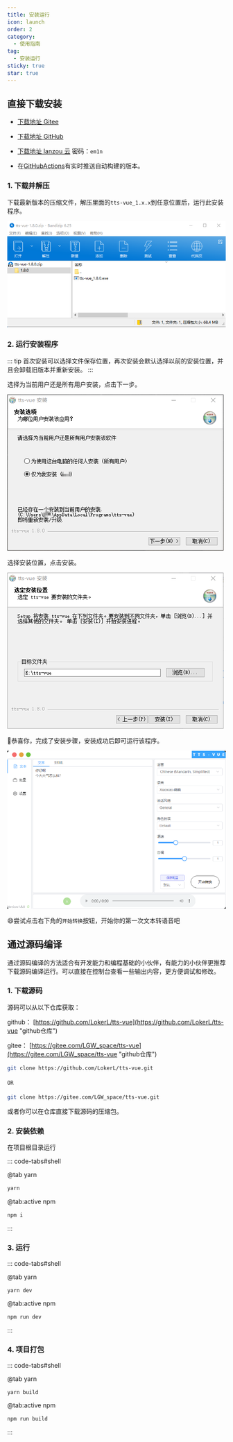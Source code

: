 ```yaml
---
title: 安装运行
icon: launch
order: 2
category:
  - 使用指南
tag:
  - 安装运行
sticky: true
star: true
---
```


## 直接下载安装

- [下载地址 Gitee](https://gitee.com/LGW_space/tts-vue/releases/latest)

- [下载地址 GitHub](https://github.com/LokerL/tts-vue/releases/latest)

- [下载地址 lanzou 云](https://wwn.lanzoul.com/b0f3ype9g) 密码：`em1n`

- 在[GitHubActions](https://github.com/LokerL/tts-vue/actions)有实时推送自动构建的版本。

### 1. 下载并解压

下载最新版本的压缩文件，解压里面的`tts-vue_1.x.x`到任意位置后，运行此安装程序。

![解压](/imgs/zip.png)

### 2. 运行安装程序

::: tip
首次安装可以选择文件保存位置，再次安装会默认选择以前的安装位置，并且会卸载旧版本并重新安装。
:::

选择为当前用户还是所有用户安装，点击下一步。

![安装](/imgs/install.png)

选择安装位置，点击安装。

![安装2](/imgs/install2.png)

:tada:恭喜你，完成了安装步骤，安装成功后即可运行该程序。

![安装完成](/imgs/finish.png)

:smile:尝试点击右下角的`开始转换`按钮，开始你的第一次文本转语音吧

## 通过源码编译

通过源码编译的方法适合有开发能力和编程基础的小伙伴，有能力的小伙伴更推荐下载源码编译运行。可以直接在控制台查看一些输出内容，更方便调试和修改。

### 1. 下载源码

源码可以从以下仓库获取：

github： [https://github.com/LokerL/tts-vue](https://github.com/LokerL/tts-vue "github仓库")

gitee： [https://gitee.com/LGW_space/tts-vue](https://gitee.com/LGW_space/tts-vue "github仓库")

```bash
git clone https://github.com/LokerL/tts-vue.git

OR

git clone https://gitee.com/LGW_space/tts-vue.git
```

或者你可以在仓库直接下载源码的压缩包。

### 2. 安装依赖

在项目根目录运行

::: code-tabs#shell

@tab yarn

```bash
yarn
```

@tab:active npm

```bash
npm i
```

:::

### 3. 运行

::: code-tabs#shell

@tab yarn

```bash
yarn dev
```

@tab:active npm

```bash
npm run dev
```

:::

### 4. 项目打包

::: code-tabs#shell

@tab yarn

```bash
yarn build
```

@tab:active npm

```bash
npm run build
```

:::
